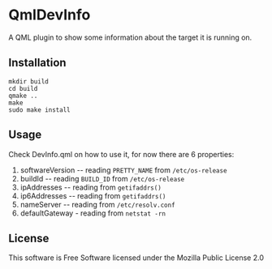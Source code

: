 QmlDevInfo
==========

A QML plugin to show some information about the target it is running on.

## Installation

    mkdir build
    cd build
    qmake ..
    make
    sudo make install

## Usage

Check DevInfo.qml on how to use it, for now there are 6 properties:

1. softwareVersion -- reading `PRETTY_NAME` from `/etc/os-release`
2. buildId -- reading `BUILD_ID` from `/etc/os-release`
2. ipAddresses -- reading from `getifaddrs()`
3. ip6Addresses -- reading from `getifaddrs()`
4. nameServer -- reading from `/etc/resolv.conf`
5. defaultGateway - reading from `netstat -rn`

## License

This software is Free Software licensed under the Mozilla Public License 2.0
